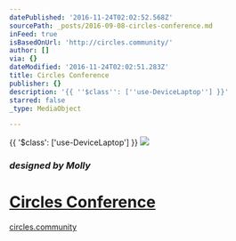 ```yaml
---
datePublished: '2016-11-24T02:02:52.568Z'
sourcePath: _posts/2016-09-08-circles-conference.md
inFeed: true
isBasedOnUrl: 'http://circles.community/'
author: []
via: {}
dateModified: '2016-11-24T02:02:51.283Z'
title: Circles Conference
publisher: {}
description: '{{ ''$class'': [''use-DeviceLaptop''] }}'
starred: false
_type: MediaObject

---
```

{{ '$class': \['use-DeviceLaptop'\] }}
![](https://the-grid-user-content.s3-us-west-2.amazonaws.com/1f4e81fc-6cae-45c3-9bc5-9fb84dcacbb2.png)

### _designed by Molly_

# [Circles Conference][0]

[circles.community][1]

[0]: http://circles.community/ "Circles Conf Community"
[1]: http://circles.community/